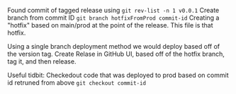 Found commit of tagged release using
```git rev-list -n 1 v0.0.1```
Create branch from commit ID
```git branch hotfixFromProd commit-id```
Creating a "hotfix" based on main/prod at the point of the release. This file is that hotfix.

Using a single branch deployment method we would deploy based off of the version tag. Create Relase in GitHub UI, based off of the hotfix branch, tag it, and then release.

Useful tidbit:
Checkedout code that was deployed to prod based on commit id retruned from above
```git checkout commit-id```
